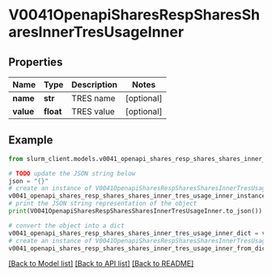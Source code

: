# V0041OpenapiSharesRespSharesSharesInnerTresUsageInner


## Properties

Name | Type | Description | Notes
------------ | ------------- | ------------- | -------------
**name** | **str** | TRES name | [optional] 
**value** | **float** | TRES value | [optional] 

## Example

```python
from slurm_client.models.v0041_openapi_shares_resp_shares_shares_inner_tres_usage_inner import V0041OpenapiSharesRespSharesSharesInnerTresUsageInner

# TODO update the JSON string below
json = "{}"
# create an instance of V0041OpenapiSharesRespSharesSharesInnerTresUsageInner from a JSON string
v0041_openapi_shares_resp_shares_shares_inner_tres_usage_inner_instance = V0041OpenapiSharesRespSharesSharesInnerTresUsageInner.from_json(json)
# print the JSON string representation of the object
print(V0041OpenapiSharesRespSharesSharesInnerTresUsageInner.to_json())

# convert the object into a dict
v0041_openapi_shares_resp_shares_shares_inner_tres_usage_inner_dict = v0041_openapi_shares_resp_shares_shares_inner_tres_usage_inner_instance.to_dict()
# create an instance of V0041OpenapiSharesRespSharesSharesInnerTresUsageInner from a dict
v0041_openapi_shares_resp_shares_shares_inner_tres_usage_inner_from_dict = V0041OpenapiSharesRespSharesSharesInnerTresUsageInner.from_dict(v0041_openapi_shares_resp_shares_shares_inner_tres_usage_inner_dict)
```
[[Back to Model list]](../README.md#documentation-for-models) [[Back to API list]](../README.md#documentation-for-api-endpoints) [[Back to README]](../README.md)


